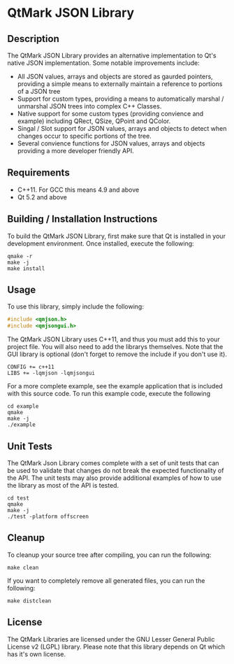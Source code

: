 # QtMark JSON Library

## Description

The QtMark JSON Library provides an alternative implementation to Qt's native
JSON implementation. Some notable improvements include:

- All JSON values, arrays and objects are stored as gaurded pointers, providing
a simple means to externally maintain a reference to portions of a JSON tree
- Support for custom types, providing a means to automatically marshal /
unmarshal JSON trees into complex C++ Classes.
- Native support for some custom types (providing convience and example)
including QRect, QSize, QPoint and QColor.
- Singal / Slot support for JSON values, arrays and objects to detect when
changes occur to specific portions of the tree.
- Several convience functions for JSON values, arrays and objects providing
a more developer friendly API.

## Requirements

- C++11. For GCC this means 4.9 and above
- Qt 5.2 and above

## Building / Installation Instructions

To build the QtMark JSON Library, first make sure that Qt is installed in your
development environment. Once installed, execute the following:

```
qmake -r
make -j
make install
```

## Usage

To use this library, simply include the following:

```c
#include <qmjson.h>
#include <qmjsongui.h>
```

The QtMark JSON Library uses C++11, and thus you must add this to your project
file. You will also need to add the librarys themselves. Note that the GUI
library is optional (don't forget to remove the include if you don't use it).

```
CONFIG += c++11
LIBS += -lqmjson -lqmjsongui
```

For a more complete example, see the example application that is included with
this source code. To run this example code, execute the following

```
cd example
qmake
make -j
./example
```

## Unit Tests

The QtMark Json Library comes complete with a set of unit tests that can be
used to validate that changes do not break the expected functionality of the
API. The unit tests may also provide additional examples of how to use the
library as most of the API is tested.

```
cd test
qmake
make -j
./test -platform offscreen
```

## Cleanup

To cleanup your source tree after compiling, you can run the following:

```
make clean
```

If you want to completely remove all generated files, you can run the
following:

```
make distclean
```

## License

The QtMark Libraries are licensed under the GNU Lesser General Public License
v2 (LGPL) library. Please note that this library depends on Qt which has it's
own license.

